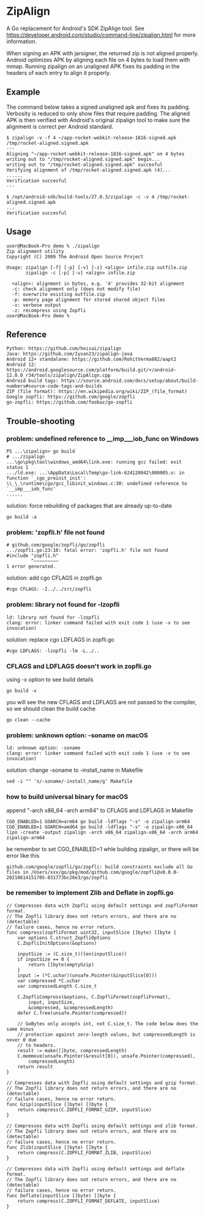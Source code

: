 ZipAlign
========

A Go replacement for Android's SDK ZipAlign tool. See
https://developer.android.com/studio/command-line/zipalign.html for more
information.

When signing an APK with jarsigner, the returned zip is not aligned properly.
Android optimizes APK by aligning each file on 4 bytes to load them with mmap.
Running zipalign on an unaligned APK fixes its padding in the headers of each
entry to align it properly.

Example
-------

The command below takes a signed unaligned apk and fixes its padding. Verbosity
is reduced to only show files that require padding. The aligned APK is then
verified with Android's original zipalign tool to make sure the alignment is
correct per Android standard.

````
$ zipalign -v -f 4 ~/app-rocket-webkit-release-1816-signed.apk /tmp/rocket-aligned.signed.apk
···
Aligning "~/app-rocket-webkit-release-1816-signed.apk" on 4 bytes
writing out to "/tmp/rocket-aligned.signed.apk" begin...
writing out to "/tmp/rocket-aligned.signed.apk" succesful
Verifying alignment of /tmp/rocket-aligned.signed.apk (4)...
......
Verification succesful
···

$ /opt/android-sdk/build-tools/27.0.3/zipalign -c -v 4 /tmp/rocket-aligned.signed.apk
...
Verification succesful
````

Usage
-------

```
user@MacBook-Pro demo % ./zipalign
Zip alignment utility
Copyright (C) 2009 The Android Open Source Project

Usage: zipalign [-f] [-p] [-v] [-z] <align> infile.zip outfile.zip
       zipalign -c [-p] [-v] <align> infile.zip

  <align>: alignment in bytes, e.g. '4' provides 32-bit alignment
  -c: check alignment only (does not modify file)
  -f: overwrite existing outfile.zip
  -p: memory page alignment for stored shared object files
  -v: verbose output
  -z: recompress using Zopfli
user@MacBook-Pro demo % 
```

Reference
-------

```
Python: https://github.com/heisai/zipalign
Java: https://github.com/Iyxan23/zipalign-java
Android 12+ standalone: https://github.com/RohitVerma882/aapt2
Android 12: https://android.googlesource.com/platform/build.git/+/android-12.0.0_r34/tools/zipalign/ZipAlign.cpp
Android build tags: https://source.android.com/docs/setup/about/build-numbers#source-code-tags-and-builds
ZIP (file format): https://en.wikipedia.org/wiki/ZIP_(file_format)
Google zopfli: https://github.com/google/zopfli
go-zopfli: https://github.com/foobaz/go-zopfli
```

Trouble-shooting
-------

### problem: undefined reference to __imp___iob_func on Windows
```
PS ...\zipalign> go build
# .../zipalign
...\go\pkg\tool\windows_amd64\link.exe: running gcc failed: exit status 1
.../ld.exe: ...\AppData\Local\Temp\go-link-624120042\000005.o: in function `_cgo_preinit_init':
\\_\_\runtime\cgo/gcc_libinit_windows.c:30: undefined reference to `__imp___iob_func'
......
```

solution: force rebuilding of packages that are already up-to-date
```
go build -a
```


### problem: 'zopfli.h' file not found
```
# github.com/google/zopfli/go/zopfli
.../zopfli.go:23:10: fatal error: 'zopfli.h' file not found
#include "zopfli.h"
         ^~~~~~~~~~
1 error generated.
```

solution: add cgo CFLAGS in zopfli.go
```
#cgo CFLAGS: -I../../src/zopfli
```


### problem: library not found for -lzopfli
```
ld: library not found for -lzopfli
clang: error: linker command failed with exit code 1 (use -v to see invocation)
```

solution: replace cgo LDFLAGS in zopfli.go
```
#cgo LDFLAGS: -lzopfli -lm -L../..
```

### CFLAGS and LDFLAGS doesn't work in zopfli.go
using -x option to see build details
```
go build -x
```

you will see the new CFLAGS and LDFLAGS are not passed to the compiler, so we should clean the build cache
```
go clean --cache
```

### problem: unknown option: -soname on macOS
```
ld: unknown option: -soname
clang: error: linker command failed with exit code 1 (use -v to see invocation)
```

solution: change -soname to -install_name in Makefile
```
sed -i "" 's/-soname/-install_name/g' Makefile
```

### how to build universal binary for macOS
append "-arch x86_64 -arch arm64" to CFLAGS and LDFLAGS in Makefile
```
CGO_ENABLED=1 GOARCH=arm64 go build -ldflags "-s" -o zipalign-arm64
CGO_ENABLED=1 GOARCH=amd64 go build -ldflags "-s" -o zipalign-x86_64
lipo -create -output zipalign -arch x86_64 zipalign-x86_64 -arch arm64 zipalign-arm64
```

be remember to set CGO_ENABLED=1 whle building zipalign, or there will be error like this
```
github.com/google/zopfli/go/zopfli: build constraints exclude all Go files in /Users/xxx/go/pkg/mod/github.com/google/zopfli@v0.0.0-20210614151705-831773bc28e3/go/zopfli
```

### be remember to implement Zlib and Deflate in zopfli.go
```
// Compresses data with Zopfli using default settings and zopfliFormat format.
// The Zopfli library does not return errors, and there are no (detectable)
// failure cases, hence no error return.
func compress(zopfliFormat uint32, inputSlice []byte) []byte {
	var options C.struct_ZopfliOptions
	C.ZopfliInitOptions(&options)

	inputSize := (C.size_t)(len(inputSlice))
	if inputSize == 0 {
		return []byte(emptyGzip)
	}
	input := (*C.uchar)(unsafe.Pointer(&inputSlice[0]))
	var compressed *C.uchar
	var compressedLength C.size_t

	C.ZopfliCompress(&options, C.ZopfliFormat(zopfliFormat),
		input, inputSize,
		&compressed, &compressedLength)
	defer C.free(unsafe.Pointer(compressed))

	// GoBytes only accepts int, not C.size_t. The code below does the same minus
	// protection against zero-length values, but compressedLength is never 0 due
	// to headers.
	result := make([]byte, compressedLength)
	C.memmove(unsafe.Pointer(&result[0]), unsafe.Pointer(compressed),
		compressedLength)
	return result
}

// Compresses data with Zopfli using default settings and gzip format.
// The Zopfli library does not return errors, and there are no (detectable)
// failure cases, hence no error return.
func Gzip(inputSlice []byte) []byte {
	return compress(C.ZOPFLI_FORMAT_GZIP, inputSlice)
}

// Compresses data with Zopfli using default settings and zlib format.
// The Zopfli library does not return errors, and there are no (detectable)
// failure cases, hence no error return.
func Zlib(inputSlice []byte) []byte {
	return compress(C.ZOPFLI_FORMAT_ZLIB, inputSlice)
}

// Compresses data with Zopfli using default settings and deflate format.
// The Zopfli library does not return errors, and there are no (detectable)
// failure cases, hence no error return.
func Deflate(inputSlice []byte) []byte {
	return compress(C.ZOPFLI_FORMAT_DEFLATE, inputSlice)
}
```
